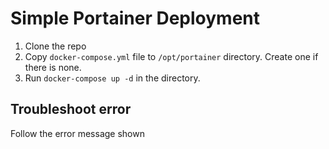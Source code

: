 # Simple Portainer Deployment

1. Clone the repo
2. Copy `docker-compose.yml` file to `/opt/portainer` directory. Create one if there is none.
3. Run `docker-compose up -d` in the directory.

## Troubleshoot error

Follow the error message shown
